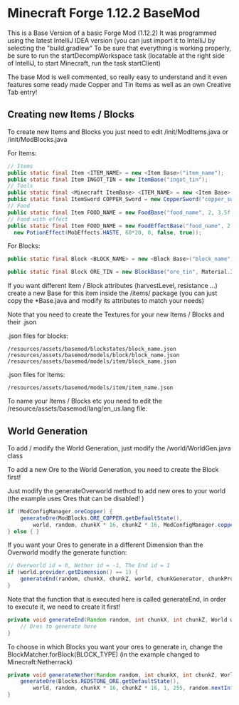 # Minecraft Forge 1.12.2 BaseMod
 This is a Base Version of a basic Forge Mod (1.12.2)
 It was programmed using the latest IntelliJ IDEA version (you can just import it to IntelliJ by selecting the "build.gradlew"
 To be sure that everything is working properly, be sure to run the startDecompWorkspace task (locatable at the right side of IntelliJ, to start Minecraft, run the task startClient)
 
  The base Mod is well commented, so really easy to understand and it even features some ready made Copper and Tin Items as well as an own Creative Tab entry!
  
  
  ## Creating new Items / Blocks
  To create new Items and Blocks you just need to edit /init/ModItems.java or /init/ModBlocks.java
  
  For Items:
  ```java
// Items
public static final Item <ITEM_NAME> = new <Item Base>("item_name");
public static final Item INGOT_TIN = new ItemBase("ingot_tin");
// Tools
public static final <Minecraft ItemBase> <ITEM_NAME> = new <Item Base>("<item_name>", <ITEM_MATERIAL>);
public static final ItemSword COPPER_Sword = new CopperSword("copper_sword", MATERIAL_COPPER);
// Food
public static final Item FOOD_NAME = new FoodBase("food_name", 2, 3.5f, false);
// Food with effect
public static final Item FOOD_NAME = new FoodEffectBase("food_name", 2, 3.5f, false,
    new PotionEffect(MobEffects.HASTE, 60*20, 0, false, true));
  ```
For Blocks:
```java
public static final Block <BLOCK_NAME> = new <Block Base>("block_name", <Material>);

public static final Block ORE_TIN = new BlockBase("ore_tin", Material.IRON);
```
  If you want different Item / Block attributes (harvestLevel, resistance ...) create a new Base for this item inside the /items/ package (you can just copy the *Base.java and modify its attributes to match your needs)
  
  Note that you need to create the Textures for your new Items / Blocks and their .json
  
  .json files for blocks: 
  ```
/resources/assets/basemod/blockstates/block_name.json
/resources/assets/basemod/models/block/block_name.json
/resources/assets/basemod/models/item/block_name.json
```
.json files for Items:
```
/resources/assets/basemod/models/item/item_name.json
```
To name your Items / Blocks etc you need to edit the /resource/assets/basemod/lang/en_us.lang file.
  ## World Generation
  To add / modify the World Generation, just modify the /world/WorldGen.java class
  
  To add a new Ore to the World Generation, you need to create the Block first!
  
  Just modify the generateOverworld method to add new ores to your world (the example uses Ores that can be disabled! )
```java
if (ModConfigManager.oreCopper) {
    generateOre(ModBlocks.ORE_COPPER.getDefaultState(),
        world, random, chunkX * 16, chunkZ * 16, ModConfigManager.copperMinHeight, ModConfigManager.copperMaxHeight, random.nextInt(ModConfigManager.copperVeinSize) + 1, ModConfigManager.copperSpawnTries, BlockMatcher.forBlock(Blocks.STONE));
} else { }
```
If you want your Ores to generate in a different Dimension than the Overworld modify the generate function:
```java
// Overworld id = 0, Nether id = -1, The End id = 1
if (world.provider.getDimension() == 1) {
    generateEnd(random, chunkX, chunkZ, world, chunkGenerator, chunkProvider);
}
```
Note that the function that is executed here is called generateEnd, in order to execute it, we need to create it first!
```java
private void generateEnd(Random random, int chunkX, int chunkZ, World world, IChunkGenerator chunkGenerator, IChunkProvider chunkProvider) {
    // Ores to generate here
}
```
To choose in which Blocks you want your ores to generate in, change the BlockMatcher.forBlock(BLOCK_TYPE) (in the example changed to Minecraft:Netherrack)
```java
private void generateNether(Random random, int chunkX, int chunkZ, World world, IChunkGenerator chunkGenerator, IChunkProvider chunkProvider) {
    generateOre(Blocks.REDSTONE_ORE.getDefaultState(),
        world, random, chunkX * 16, chunkZ * 16, 1, 255, random.nextInt(30) + 10, 24,BlockMatcher.forBlock(Blocks.NETHERRACK));
}
```